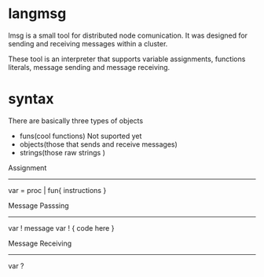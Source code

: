 langmsg
=====

lmsg is a small tool for 
distributed node comunication.
It was designed for sending and receiving
messages within a cluster.

These tool is an interpreter that supports
variable assignments, functions literals,
message sending and message receiving.

syntax
============
There are basically three types of objects
* funs(cool functions) Not suported yet
* objects(those that sends and receive messages)
* strings(those raw strings )

Assignment
___________________
var = proc | fun{ instructions }

Message Passsing
___________________
var ! message
var ! { code here }

Message Receiving
___________________
var ?

